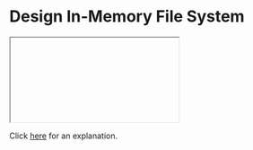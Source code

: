 # Design In-Memory File System 

<iframe></iframe>

Click [here](Explanation.md) for an explanation.

